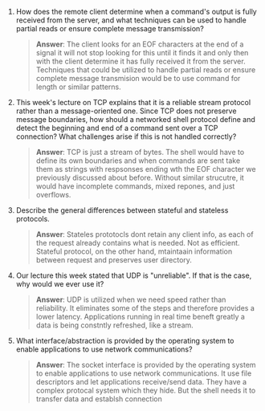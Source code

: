 1. How does the remote client determine when a command's output is fully received from the server, and what techniques can be used to handle partial reads or ensure complete message transmission?

    > **Answer**: The client looks for an EOF characters at the end of a signal it will not stop looking for this until it finds it and only then with the client determine it has fully received it from the server. Techniques that could be utilized to handle partial reads or ensure complete message transmision would be to use command for length or similar patterns.
2. This week's lecture on TCP explains that it is a reliable stream protocol rather than a message-oriented one. Since TCP does not preserve message boundaries, how should a networked shell protocol define and detect the beginning and end of a command sent over a TCP connection? What challenges arise if this is not handled correctly?

    > **Answer**: TCP is just a stream of bytes. The shell would have to define its own boundaries and when commands are sent take them as strings with respsonses ending wth the EOF character we previously discussed about before. Without similar strucutre, it would have incomplete commands, mixed repones, and just overflows.

3. Describe the general differences between stateful and stateless protocols.

    > **Answer**: Stateles prototocls dont retain any client info, as each of the request already contains what is needed. Not as efficient. Stateful protocol, on the other hand, mtaintaain information between request and preserves user directory.

4. Our lecture this week stated that UDP is "unreliable". If that is the case, why would we ever use it?

    > **Answer**: UDP is utilized when we need speed rather than reliability. It eliminates some of the steps and therefore provides a lower latency. Applications running in real time beneft greatly a data is being constntly refreshed, like a stream.

5. What interface/abstraction is provided by the operating system to enable applications to use network communications?

    > **Answer**: The socket interface is provided by the operating system to enable applications to use network communications. It use file descriptors and let applications receive/send data. They have a complex protocal system which they hide. But the shell needs it to transfer data and establsh connection
